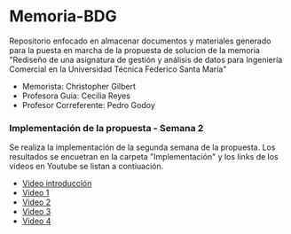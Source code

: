 # Memoria-BDG
Repositorio enfocado en almacenar documentos y materiales generado para la puesta en marcha de la propuesta de solucion de la memoria "Rediseño de una asignatura de gestión y análisis de datos para Ingeniería Comercial en la Universidad Técnica Federico Santa María"

* Memorista: Christopher Gilbert
* Profesora Guia: Cecilia Reyes
* Profesor Correferente: Pedro Godoy

### Implementación de la propuesta - Semana 2

Se realiza la implementación de la segunda semana de la propuesta. Los resultados se encuetran en la carpeta "Implementación" y los links de los videos en Youtube se listan a contiuación.

* [Video introducción](https://youtu.be/ICD1gexh7b0)
* [Video 1](https://youtu.be/y05lPSts9Xg)
* [Video 2](https://youtu.be/2uYSMGtvGSU)
* [Video 3](https://youtu.be/N05ETTrBPl4)
* [Video 4](https://youtu.be/lnveA-9ySkg)